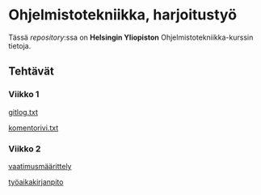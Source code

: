 # Ohjelmistotekniikka, harjoitustyö

Tässä *repository*:ssa on **Helsingin Yliopiston** Ohjelmistotekniikka-kurssin tietoja.

## Tehtävät

### Viikko 1

[gitlog.txt](https://github.com/apla-hy/ot-harjoitustyo/blob/master/laskarit/viikko1/gitlog.txt)

[komentorivi.txt](https://github.com/apla-hy/ot-harjoitustyo/blob/master/laskarit/viikko1/komentorivi.txt)

### Viikko 2

[vaatimusmäärittely](https://github.com/apla-hy/ot-harjoitustyo/blob/master/dokumentointi/maarittelydokumentti.md)

[työaikakirjanpito](https://github.com/apla-hy/ot-harjoitustyo/blob/master/dokumentointi/tyoaikakirjanpito.md)

